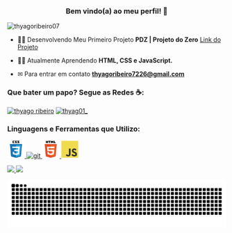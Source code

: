 <h3 align="center">Bem vindo(a) ao meu perfil! 🍷</h3>

<p align="left"> <img src="https://komarev.com/ghpvc/?username=thyagoribeiro07&label=Profile%20views&color=0e75b6&style=flat" alt="thyagoribeiro07" /> </p>

- 👨‍💻 Desenvolvendo Meu Primeiro Projeto **PDZ | Projeto do Zero** <a href="https://projetodozero.vercel.app">Link do Projeto</a>

- 👨‍🏫 Atualmente Aprendendo **HTML, CSS e JavaScript.**

- ✉ Para entrar em contato **thyagoribeiro7226@gmail.com**

<h3 align="left">Que bater um papo? Segue as Redes ☕:</h3>
<p align="left">
<a href="https://www.linkedin.com/in/thyago-ribeiro-7a76382ba/" target="_blank"><img align="center" src="https://raw.githubusercontent.com/rahuldkjain/github-profile-readme-generator/master/src/images/icons/Social/linked-in-alt.svg" alt="thyago ribeiro" height="30" width="40" /></a>
<a href="https://www.instagram.com/thyag01_/" target="_blank"><img align="center" src="https://raw.githubusercontent.com/rahuldkjain/github-profile-readme-generator/master/src/images/icons/Social/instagram.svg" alt="thyag01_" height="30" width="40" /></a>
</p>

<h3 align="left">Linguagens e Ferramentas que Utilizo:</h3>
<p align="left"> <a href="https://www.w3schools.com/css/" target="_blank" rel="noreferrer"> <img src="https://raw.githubusercontent.com/devicons/devicon/master/icons/css3/css3-original-wordmark.svg" alt="css3" width="40" height="40"/> </a> <a href="https://git-scm.com/" target="_blank" rel="noreferrer"> <img src="https://www.vectorlogo.zone/logos/git-scm/git-scm-icon.svg" alt="git" width="40" height="40"/> </a> <a href="https://www.w3.org/html/" target="_blank" rel="noreferrer"> <img src="https://raw.githubusercontent.com/devicons/devicon/master/icons/html5/html5-original-wordmark.svg" alt="html5" width="40" height="40"/> </a> <a href="https://developer.mozilla.org/en-US/docs/Web/JavaScript" target="_blank" rel="noreferrer"> <img src="https://raw.githubusercontent.com/devicons/devicon/master/icons/javascript/javascript-original.svg" alt="javascript" width="40" height="40"/> </a> </p>

<div>
<a href="https://github.com/ThyagoRibeiro7">
<img height="180em" src="https://github-readme-stats.vercel.app/api?username=ThyagoRibeiro7&show_icons=true&theme=tokyonight&include_all_commits=true&count_private=true"/>
<img height="180em" src="https://github-readme-stats.vercel.app/api/top-langs/?username=ThyagoRibeiro7&layout=compact&langs_count=6&theme=tokyonight"/>
</div>

<div>
  
  ![snake gif](https://github.com/ThyagoRibeiro7/ThyagoRibeiro7/blob/output/github-contribution-grid-snake-dark.svg)
  
</div>
